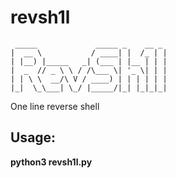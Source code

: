 # revsh1l
     _____             _____ _    __ _ 
    |  __ \           / ____| |  /_ | |
    | |__) |_____   _| (___ | |__ | | |
    |  _  // _ \ \ / /\___ \| '_ \| | |
    | | \ \  __/\ V / ____) | | | | | |
    |_|  \_\___| \_/ |_____/|_| |_|_|_|
One line reverse shell

<h2>Usage:</h2>
<b>python3 revsh1l.py</b>
